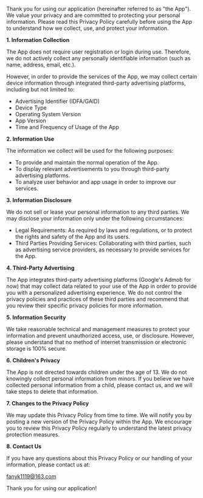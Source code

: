 Thank you for using our application (hereinafter referred to as "the App"). We value your privacy and are committed to protecting your personal information. Please read this Privacy Policy carefully before using the App to understand how we collect, use, and protect your information.

**1. Information Collection**

The App does not require user registration or login during use. Therefore, we do not actively collect any personally identifiable information (such as name, address, email, etc.).

However, in order to provide the services of the App, we may collect certain device information through integrated third-party advertising platforms, including but not limited to:

- Advertising Identifier (IDFA/GAID)
- Device Type
- Operating System Version
- App Version
- Time and Frequency of Usage of the App

**2. Information Use**

The information we collect will be used for the following purposes:

- To provide and maintain the normal operation of the App.
- To display relevant advertisements to you through third-party advertising platforms.
- To analyze user behavior and app usage in order to improve our services.

**3. Information Disclosure**

We do not sell or lease your personal information to any third parties. We may disclose your information only under the following circumstances:

- Legal Requirements: As required by laws and regulations, or to protect the rights and safety of the App and its users.
- Third Parties Providing Services: Collaborating with third parties, such as advertising service providers, as necessary to provide services for the App.

**4. Third-Party Advertising**

The App integrates third-party advertising platforms (Google's Admob for now) that may collect data related to your use of the App in order to provide you with a personalized advertising experience. We do not control the privacy policies and practices of these third parties and recommend that you review their specific privacy policies for more information.

**5. Information Security**

We take reasonable technical and management measures to protect your information and prevent unauthorized access, use, or disclosure. However, please understand that no method of internet transmission or electronic storage is 100% secure.

**6. Children's Privacy**

The App is not directed towards children under the age of 13. We do not knowingly collect personal information from minors. If you believe we have collected personal information from a child, please contact us, and we will take steps to delete that information.

**7. Changes to the Privacy Policy**

We may update this Privacy Policy from time to time. We will notify you by posting a new version of the Privacy Policy within the App. We encourage you to review this Privacy Policy regularly to understand the latest privacy protection measures.

**8. Contact Us**

If you have any questions about this Privacy Policy or our handling of your information, please contact us at:

fanyk1119@163.com

Thank you for using our application!
